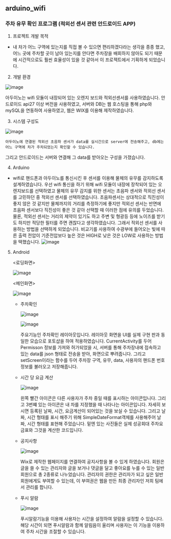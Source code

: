 ## arduino_wifi
### 주차 유무 확인 프로그램 (적외선 센서 관련 안드로이드 APP)

1. 프로젝트 개발 목적

* 내 차가 어느 구역에 있는지를 직접 볼 수 있으면 편리하겠다라는 생각을 종종 했고, 어느 곳에 주차할 곳이 남아 있는지를 안다면 주차장을 배회하지 않아도 되기 때문에 시간적으로도 훨씬 효율성이 있을 것 같아서 이 프로젝트에서 기획하게 되었습니다.

2. 개발 환경

![image](https://user-images.githubusercontent.com/38427658/53644979-3affd700-3c7b-11e9-8e94-aafc862caf3b.png)

아두이노는 wifi 모듈이 내장되어 있는 오렌지 보드와 적외선센서를 사용하였습니다.
안드로이드 api27 이상 버전을 사용하였고,
서버와 DB는 웹 호스팅을 통해 php와 mySQL을 연동하여 사용하였고,
웹은 WIX를 이용해 제작하였습니다.

3. 시스템 구성도

![image](https://user-images.githubusercontent.com/38427658/53645095-7d291880-3c7b-11e9-87a0-508a8675eabf.png)

    아두이노에 연결된 적외선 초음파 센서가 data를 실시간으로 server에 전송해주고, db에는 어느 구역에 차가 주차되었는지 확인할 수 있습니다.
그리고 안드로이드는 서버와 연결해 그 data를 받아오는 구성을 가졌습니다.

4. Arduino

* wifi로 핸드폰과 아두이노를 통신시킨 후 센서를 이용해 물체의 유무를 감지하도록 설계하였습니다. 우선 wifi 통신을 하기 위해 wifi 모듈이 내장에 장착되어 있는 오렌지보드를 선택하였고 물체의 유무 감지를 위한 센서는 초음파 센서와 적외선 센서를 고민하던 중 적외선 센서를 선택하였습니다.
초음파센서는 상대적으로 직진성이 좋지 않은 것 같지만 물체까지의 거리를 측정하기에 좋지만 적외선 센서는 반면에 초음파 센서보다 직진성이 좋은 것 같아 선택할 때 이러한 점에 유의를 두었습니다. 물론, 적외선 센서는 거리의 제약이 있기도 하고 주변 및 형광등 등에 노이즈를 받기도 하지만 적당한 필터를 주면 괜찮다고 생각하였습니다.
그래서 적외선 센서를 사용하는 방법을 선택하게 되었습니다. 비교기를 사용하여 수광부에 들어오는 빛에 따른 출력 전압이 기준전압보다 높은 것은 HIGH로 낮은 것은 LOW로 사용하는 방법을 택했습니다.
![image](https://user-images.githubusercontent.com/38427658/53646532-c0d15180-3c7e-11e9-9c69-2bb109a33095.png)

5. Android

    <로딩화면>

    ![image](https://user-images.githubusercontent.com/38427658/53646659-1f96cb00-3c7f-11e9-9d09-4ad3f8ffe9a4.png)

    <메인화면>
 
    ![image](https://user-images.githubusercontent.com/38427658/53646717-3b9a6c80-3c7f-11e9-93b2-65b5b1ed865e.png)

    * 주차확인

        ![image](https://user-images.githubusercontent.com/38427658/53646759-566ce100-3c7f-11e9-97c0-259c5cab60aa.png)

        ![image](https://user-images.githubusercontent.com/38427658/53646842-9207ab00-3c7f-11e9-91c9-94693d60a9a9.png)

        주요기능인 주차확인 레이아웃입니다.
        레이아웃 화면을 UI를 실제 구현 판과 동일한 모습으로 포토샵을 하여 적용하였습니다.
        CurrentActivity를 두어 Permisson 정보를 가져와 허가되었을 시, 서버를 통해 주차장내에 접속하고 있는 data를 json 형태로 전송을 받아, 화면으로 뿌려줍니다. 
        그리고 setScreen이라는 함수를 두어 주차장 구역, 유무, data, 사용자의 핸드폰 번호 정보를 불러오고 저장해줍니다.

    * 시간 당 요금 계산
    
        ![image](https://user-images.githubusercontent.com/38427658/53646875-a0ee5d80-3c7f-11e9-9914-d587de421875.png)

        왼쪽 빨간 아이콘은 다른 사용자가 주차 중일 때를 표시하는 아이콘입니다. 그리고 3번쨰 있는 아이콘은 내 차를 지정했을 때 나타나는 아이콘입니다.
        자세히 보시면 등록된 날짜, 시간, 요금계산이 되어있는 것을 보실 수 있습니다.
        그리고 날짜, 시간 형태를 표시 해주기 위해 SimpleDateFormat객체를 사용해주어 날짜, 시간 형태를 표현해 주었습니다.
        밑엔 있는 사진들은 실제 성공회대 주차요금표와 그것을 계산한 코드입니다.

    * 공지사항

        ![image](https://user-images.githubusercontent.com/38427658/53647052-004c6d80-3c80-11e9-97cc-47bffad3eaef.png)

        Wix로 제작한 웹페이지를 연결하여 공지사항을 볼 수 있게 하였습니다. 회원은 글을 쓸 수 있는 관리자와 글을 보거나 댓글을 달고 좋아요를 누를 수 있는 일반 회원으로 총 2종류로 나누었습니다. 관리자의 권한은 관리자가 되고 싶은 일반 회원에게도 부여할 수 있는데, 이 부여권은 웹을 만든 최종 관리자인 저희 팀에서 관리를 합니다. 

    * 푸시 알람

        ![image](https://user-images.githubusercontent.com/38427658/53647135-3558c000-3c80-11e9-9362-ff4b721c8183.png)

        푸시알람기능을 이용해 사용자는 시간을 설정하여 알람을 설정할 수 있습니다. 해당 시간이 되면 푸시알람과 함께 알림음이 울리며 사용자는 이 기능을 이용하여 주차 시간을 조절할 수 있습니다. 